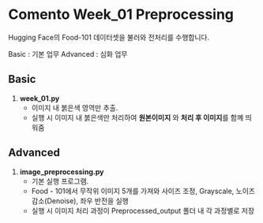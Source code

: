 # Comento Week_01 Preprocessing
Hugging Face의 Food-101 데이터셋을 불러와 전처리를 수행합니다.  

Basic : 기본 업무
Advanced : 심화 업무

## Basic

1. **week_01.py**  
   - 이미지 내 붉은색 영역만 추출.
   - 실행 시 이미지 내 붉은색만 처리하여 **원본이미지** 와 **처리 후 이미지**를 함꼐 띄워줌

## Advanced

1. **image_preprocessing.py**  
   - 기본 실행 프로그램.
   - Food - 101에서 무작위 이미지 5개를 가져와 사이즈 조정, Grayscale, 노이즈 감소(Denoise), 좌우 반전을 실행
   - 실행 시 이미지 처리 과정이 Preprocessed_output 폴더 내 각 과정별로 저장  